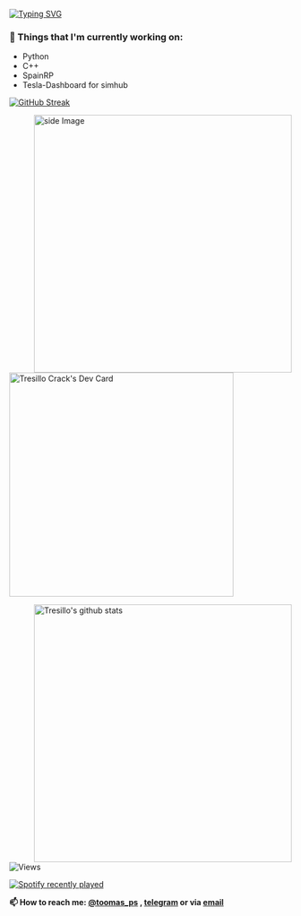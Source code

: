 [![Typing SVG](https://readme-typing-svg.herokuapp.com?font=Fira+Code&pause=1000&width=435&lines=This+is+my+profile;For+questions%2C+go+down;More+info%2C+https%3A%2F%2Ftomasps.tk)](https://git.io/typing-svg)

### 💼  Things that I'm currently working on: 
  * Python
  * C++
  * SpainRP
  * Tesla-Dashboard for simhub


[![GitHub Streak](https://github-readme-streak-stats.herokuapp.com?user=Tresillo2017&theme=gruvbox&date_format=M%20j%5B%2C%20Y%5D)](https://git.io/streak-stats)

<img src="https://github.com/JoykishanSharma/JoykishanSharma/blob/master/life_balance.gif" alt="side Image" align="right" width="460" height="auto" />

<a href="https://app.daily.dev/tresillo"><img src="https://api.daily.dev/devcards/cbf42823244f43b681edf87c36f04552.png?r=s8a" width="400" alt="Tresillo Crack's Dev Card"/></a>

<p>
 <a href="https://gitstats.me/Tresillo2017">
  <img width="460" height="auto" align="right" alt="Tresillo's github stats" 
         src="https://github-readme-stats.vercel.app/api?username=tresillo2017&show_icons=true&theme=algolia&count_private=true&include_all_commits=true" />
<a>

 ![Views](https://komarev.com/ghpvc/?username=tresillo2017)
 
[![Spotify recently played](https://spotify-recently-played-readme.vercel.app/api?user=penalos)](https://open.spotify.com/user/penalos)

 
__📫 How to reach me: [@toomas_ps](https://twitter.com/toomas_ps) , [telegram](https://t.me/TresilloCrack) or via [email](mailto:tomas_ps@onmail.com)__
